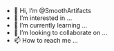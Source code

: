 - 👋 Hi, I’m @SmoothArtifacts
- 👀 I’m interested in ...
- 🌱 I’m currently learning ...
- 💞️ I’m looking to collaborate on ...
- 📫 How to reach me ...

<!---
SmoothArtifacts/SmoothArtifacts is a ✨ special ✨ repository because its `README.md` (this file) appears on your GitHub profile.
You can click the Preview link to take a look at your changes.
--->
